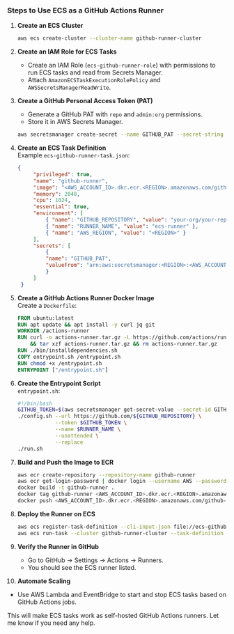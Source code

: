 
### Steps to Use ECS as a GitHub Actions Runner  

1. **Create an ECS Cluster**  
   ```sh
   aws ecs create-cluster --cluster-name github-runner-cluster
   ```  

2. **Create an IAM Role for ECS Tasks**  
   - Create an IAM Role (`ecs-github-runner-role`) with permissions to run ECS tasks and read from Secrets Manager.  
   - Attach `AmazonECSTaskExecutionRolePolicy` and `AWSSecretsManagerReadWrite`.  

3. **Create a GitHub Personal Access Token (PAT)**  
   - Generate a GitHub PAT with `repo` and `admin:org` permissions.  
   - Store it in AWS Secrets Manager.  
   ```sh
   aws secretsmanager create-secret --name GITHUB_PAT --secret-string "<TOKEN>"
   ```  

4. **Create an ECS Task Definition**  
   Example `ecs-github-runner-task.json`:  
   ```json
   {
        "privileged": true,
        "name": "github-runner",
        "image": "<AWS_ACCOUNT_ID>.dkr.ecr.<REGION>.amazonaws.com/github-runner",
        "memory": 2048,
        "cpu": 1024,
        "essential": true,
        "environment": [
            { "name": "GITHUB_REPOSITORY", "value": "your-org/your-repo" },
            { "name": "RUNNER_NAME", "value": "ecs-runner" },
            { "name": "AWS_REGION", "value": "<REGION>" }
        ],
        "secrets": [
            {
            "name": "GITHUB_PAT",
            "valueFrom": "arn:aws:secretsmanager:<REGION>:<AWS_ACCOUNT_ID>:secret:GITHUB_PAT"
            }
        ]
    }


   ```  

5. **Create a GitHub Actions Runner Docker Image**  
   Create a `Dockerfile`:  
   ```dockerfile
   FROM ubuntu:latest
   RUN apt update && apt install -y curl jq git
   WORKDIR /actions-runner
   RUN curl -o actions-runner.tar.gz -L https://github.com/actions/runner/releases/download/v2.308.0/actions-runner-linux-x64-2.308.0.tar.gz \
       && tar xzf actions-runner.tar.gz && rm actions-runner.tar.gz
   RUN ./bin/installdependencies.sh
   COPY entrypoint.sh /entrypoint.sh
   RUN chmod +x /entrypoint.sh
   ENTRYPOINT ["/entrypoint.sh"]
   ```  

6. **Create the Entrypoint Script**  
   `entrypoint.sh`:  
   ```sh
   #!/bin/bash
   GITHUB_TOKEN=$(aws secretsmanager get-secret-value --secret-id GITHUB_PAT --query SecretString --output text)
   ./config.sh --url https://github.com/${GITHUB_REPOSITORY} \
               --token $GITHUB_TOKEN \
               --name $RUNNER_NAME \
               --unattended \
               --replace
   ./run.sh
   ```  

7. **Build and Push the Image to ECR**  
   ```sh
   aws ecr create-repository --repository-name github-runner
   aws ecr get-login-password | docker login --username AWS --password-stdin <AWS_ACCOUNT_ID>.dkr.ecr.<REGION>.amazonaws.com
   docker build -t github-runner .
   docker tag github-runner <AWS_ACCOUNT_ID>.dkr.ecr.<REGION>.amazonaws.com/github-runner
   docker push <AWS_ACCOUNT_ID>.dkr.ecr.<REGION>.amazonaws.com/github-runner
   ```  

8. **Deploy the Runner on ECS**  
   ```sh
   aws ecs register-task-definition --cli-input-json file://ecs-github-runner-task.json
   aws ecs run-task --cluster github-runner-cluster --task-definition github-runner
   ```  

9. **Verify the Runner in GitHub**  
   - Go to GitHub → Settings → Actions → Runners.  
   - You should see the ECS runner listed.  

10. **Automate Scaling**  
   - Use AWS Lambda and EventBridge to start and stop ECS tasks based on GitHub Actions jobs.  

This will make ECS tasks work as self-hosted GitHub Actions runners. Let me know if you need any help.